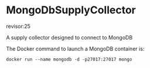 # MongoDbSupplyCollector
revisor:25

A supply collector designed to connect to MongoDB

The Docker command to launch a MongoDB container is:

```docker run --name mongodb -d -p27017:27017 mongo```
